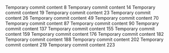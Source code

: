 Temporary commit content 8
Temporary commit content 14
Temporary commit content 19
Temporary commit content 23
Temporary commit content 26
Temporary commit content 49
Temporary commit content 70
Temporary commit content 87
Temporary commit content 90
Temporary commit content 137
Temporary commit content 155
Temporary commit content 159
Temporary commit content 176
Temporary commit content 182
Temporary commit content 188
Temporary commit content 202
Temporary commit content 219
Temporary commit content 223
